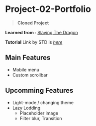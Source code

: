 # Project-02-Portfolio

> **Cloned Project**

**Learned from** : [Slaying The Dragon](https://www.youtube.com/@slayingthedragon "YouTube")

**Tutorial** Link by STD is [*here*](https://www.youtube.com/watch?v=dLDn_k8GmaU "YouTube")

## Main Features

- Mobile menu
- Custom scrollbar

## Upcomming Features

- Light-mode / changing theme
- Lazy Lodding
  - Placeholder image
  - Filter blur, Transition
